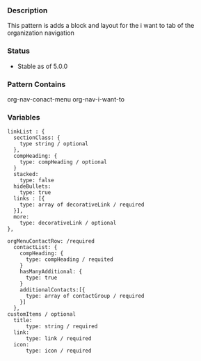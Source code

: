 ### Description
This pattern is adds a block and layout for the i want to tab of the organization navigation

### Status
* Stable as of 5.0.0

### Pattern Contains
org-nav-conact-menu
org-nav-i-want-to

### Variables
~~~
linkList : {
  sectionClass: {
    type string / optional
  },
  compHeading: {
    type: compHeading / optional
  }
  stacked: 
    type: false
  hideBullets: 
    type: true
  links : [{
    type: array of decorativeLink / required
  }],
  more:
    type: decorativeLink / optional
},

orgMenuContactRow: /required
  contactList: {
    compHeading: {
      type: compHeading / requited
    }
    hasManyAdditional: {
      type: true
    }
    additionalContacts:[{
      type: array of contactGroup / required
    }]
  },
customItems / optional
  title:
      type: string / required
  link:
      type: link / required
  icon: 
      type: icon / required
~~~
